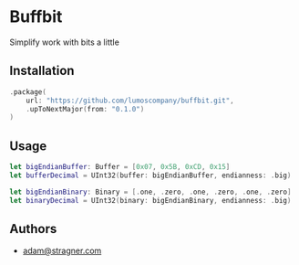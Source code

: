 # Buffbit

Simplify work with bits a little

## Installation

```swift
.package(
    url: "https://github.com/lumoscompany/buffbit.git",
    .upToNextMajor(from: "0.1.0")
)
```

## Usage

```swift
let bigEndianBuffer: Buffer = [0x07, 0x5B, 0xCD, 0x15]
let bufferDecimal = UInt32(buffer: bigEndianBuffer, endianness: .big)

let bigEndianBinary: Binary = [.one, .zero, .one, .zero, .one, .zero]
let binaryDecimal = UInt32(binary: bigEndianBinary, endianness: .big)
```

## Authors

- adam@stragner.com
